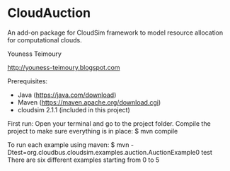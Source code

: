 # CloudAuction
An add-on package for CloudSim framework to model resource allocation for computational clouds.

Youness Teimoury

http://youness-teimoury.blogspot.com

Prerequisites:
- Java (https://java.com/download)
- Maven (https://maven.apache.org/download.cgi)
- cloudsim 2.1.1 (included in this project)

First run:
Open your terminal and go to the project folder.
Compile the project to make sure everything is in place:
 $ mvn compile

To run each example using maven:
 $ mvn -Dtest=org.cloudbus.cloudsim.examples.auction.AuctionExample0 test
There are six different examples starting from 0 to 5
